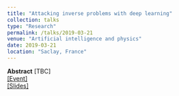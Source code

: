 ```yaml
---
title: "Attacking inverse problems with deep learning"
collection: talks
type: "Research"
permalink: /talks/2019-03-21
venue: "Artificial intelligence and physics"
date: 2019-03-21
location: "Saclay, France"
---
```


**Abstract** [TBC]  
[[Event]](https://physai.sciencesconf.org/)  
[[Slides]](https://physai.sciencesconf.org/data/pages/perez_2019_03_Institut_Pascal_AI_and_Physics_noanim.pdf)
